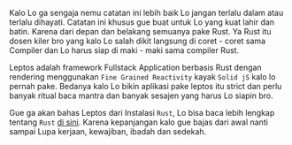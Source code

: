 Kalo Lo ga sengaja nemu catatan ini lebih baik Lo jangan terlalu dalam atau terlalu dihayati. Catatan ini khusus gue buat untuk Lo yang kuat lahir dan batin. Karena dari depan dan belakang semuanya pake Rust. Ya Rust itu dosen kiler bro yang kalo Lo salah dikit langsung di coret - coret sama Compiler dan Lo harus siap di maki - maki sama compiler Rust.

Leptos adalah framework Fullstack Application berbasis Rust dengan rendering menggunakan `Fine Grained Reactivity` kayak `Solid jS` kalo lo pernah pake. Bedanya kalo Lo bikin aplikasi pake leptos itu strict dan perlu banyak ritual baca mantra dan banyak sesajen yang harus Lo siapin bro.

Gue ga akan bahas Leptos dari Instalasi `Rust`, Lo bisa baca lebih lengkap tentang `Rust` <a href="" target="_blank">di sini</a>. Karena kepanjangan kalo gue bajas dari awal nanti sampai Lupa kerjaan, kewajiban, ibadah dan sedekah.

